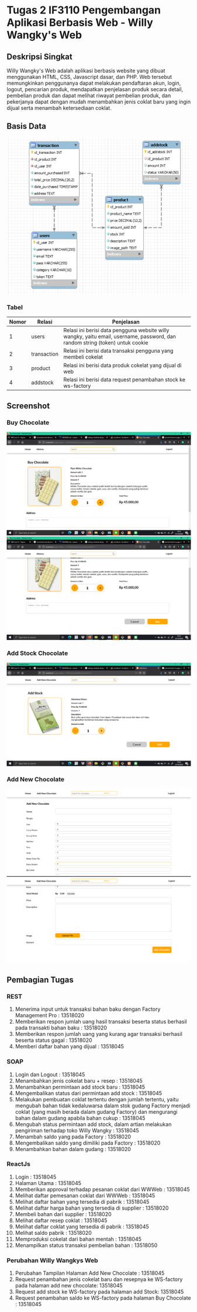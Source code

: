 # Tugas 2 IF3110 Pengembangan Aplikasi Berbasis Web - Willy Wangky's Web

## Deskripsi Singkat

Willy Wangky's Web adalah aplikasi berbasis website yang dibuat menggunakan HTML, CSS, Javascript dasar, dan PHP. Web tersebut memungkinkan penggunanya dapat melakukan pendaftaran akun, login, logout, pencarian produk, mendapatkan penjelasan produk secara detail, pembelian produk dan dapat melihat riwayat pembelian produk, dan pekerjanya dapat dengan mudah menambahkan jenis coklat baru yang ingin dijual serta menambah ketersediaan coklat.

## Basis Data
![](screenshot/database.png)

### Tabel

| Nomor | Relasi | Penjelasan                                                                                     |
|-------|--------|------------------------------------------------------------------------------------------------|
| 1     | users  | Relasi ini berisi data pengguna website willy wangky, yaitu email, username, password, dan random string (token) untuk cookie          |
| 2     | transaction  | Relasi ini berisi data transaksi pengguna yang membeli cokelat         |
| 3     | product  | Relasi ini berisi data produk cokelat yang dijual di web          |
| 4     | addstock  | Relasi ini berisi data request penambahan stock ke ws-factory          |

## Screenshot
### Buy Chocolate
![](screenshot/Buy-1.png)
![](screenshot/Buy-2.png)

### Add Stock Chocolate
![](screenshot/AddStock.png)

### Add New Chocolate
![](screenshot/addNew1.png)
![](screenshot/addNew2.png)

## Pembagian Tugas

### REST
1. Menerima input untuk transaksi bahan baku dengan Factory Management Pro : 13518020
2. Memberikan respon jumlah uang hasil transaksi beserta status berhasil pada transakti bahan baku : 13518020
3. Memberikan respon jumlah uang yang kurang agar transaksi berhasil beserta status gagal : 13518020
4. Memberi daftar bahan yang dijual : 13518045

### SOAP
1. Login dan Logout : 13518045
2. Menambahkan jenis cokelat baru + resep : 13518045
3. Menambahkan permintaan add stock baru : 13518045
4. Mengembalikan status dari permintaan add stock : 13518045
5. Melakukan pembuatan coklat tertentu dengan jumlah tertentu, yaitu mengubah bahan tidak kedaluwarsa dalam stok gudang Factory menjadi coklat (yang masih berada dalam gudang Factory) dan mengurangi bahan dalam gudang apabila bahan cukup : 13518045
6. Mengubah status permintaan add stock, dalam artian melakukan pengiriman terhadap toko Willy Wangky : 13518045
7. Menambah saldo yang pada Factory : 13518020
8. Mengembalikan saldo yang dimiliki pada Factory : 13518020
9. Menambahkan bahan dalam gudang : 13518020


### ReactJs
1. Login : 13518045
2. Halaman Utama : 13518045
3. Memberikan approval terhadap pesanan coklat dari WWWeb : 13518045
4. Melihat daftar pemesanan coklat dari WWWeb : 13518045
5. Melihat daftar bahan yang tersedia di pabrik : 13518045
6. Melihat daftar harga bahan yang tersedia di supplier : 13518020
7. Membeli bahan dari supplier : 13518020
8. Melihat daftar resep coklat : 13518045
9. Melihat daftar coklat yang tersedia di pabrik : 13518045
10. Melihat saldo pabrik : 13518020
11. Memproduksi cokelat dari bahan mentah : 13518045
12. Menampilkan status transaksi pembelian bahan : 13518050

### Perubahan Willy Wangkys Web
1. Perubahan Tampilan Halaman Add New Chocolate : 13518045
2. Request penambahan jenis cokelat baru dan resepnya ke WS-factory pada halaman add new chocolate: 13518045
3. Request add stock ke WS-factory pada halaman add Stock: 13518045
3. Request penambahan saldo ke WS-factory pada halaman Buy Chocolate : 13518045
